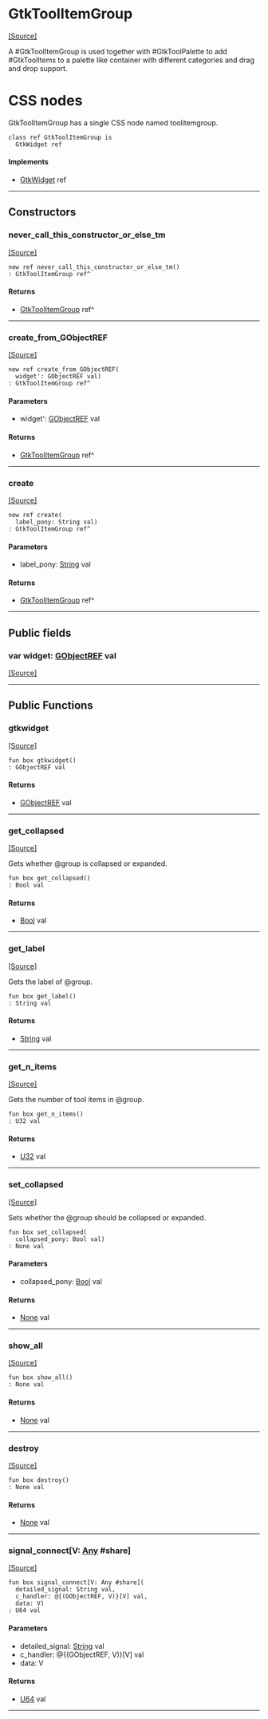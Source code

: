 # GtkToolItemGroup
<span class="source-link">[[Source]](src/gtk3/GtkToolItemGroup.md#L6)</span>

A #GtkToolItemGroup is used together with #GtkToolPalette to add
#GtkToolItems to a palette like container with different
categories and drag and drop support.

# CSS nodes

GtkToolItemGroup has a single CSS node named toolitemgroup.


```pony
class ref GtkToolItemGroup is
  GtkWidget ref
```

#### Implements

* [GtkWidget](gtk3-GtkWidget.md) ref

---

## Constructors

### never_call_this_constructor_or_else_tm
<span class="source-link">[[Source]](src/gtk3/GtkToolItemGroup.md#L19)</span>


```pony
new ref never_call_this_constructor_or_else_tm()
: GtkToolItemGroup ref^
```

#### Returns

* [GtkToolItemGroup](gtk3-GtkToolItemGroup.md) ref^

---

### create_from_GObjectREF
<span class="source-link">[[Source]](src/gtk3/GtkToolItemGroup.md#L22)</span>


```pony
new ref create_from_GObjectREF(
  widget': GObjectREF val)
: GtkToolItemGroup ref^
```
#### Parameters

*   widget': [GObjectREF](gtk3-..-gobject-GObjectREF.md) val

#### Returns

* [GtkToolItemGroup](gtk3-GtkToolItemGroup.md) ref^

---

### create
<span class="source-link">[[Source]](src/gtk3/GtkToolItemGroup.md#L26)</span>


```pony
new ref create(
  label_pony: String val)
: GtkToolItemGroup ref^
```
#### Parameters

*   label_pony: [String](builtin-String.md) val

#### Returns

* [GtkToolItemGroup](gtk3-GtkToolItemGroup.md) ref^

---

## Public fields

### var widget: [GObjectREF](gtk3-..-gobject-GObjectREF.md) val
<span class="source-link">[[Source]](src/gtk3/GtkToolItemGroup.md#L16)</span>



---

## Public Functions

### gtkwidget
<span class="source-link">[[Source]](src/gtk3/GtkToolItemGroup.md#L18)</span>


```pony
fun box gtkwidget()
: GObjectREF val
```

#### Returns

* [GObjectREF](gtk3-..-gobject-GObjectREF.md) val

---

### get_collapsed
<span class="source-link">[[Source]](src/gtk3/GtkToolItemGroup.md#L30)</span>


Gets whether @group is collapsed or expanded.


```pony
fun box get_collapsed()
: Bool val
```

#### Returns

* [Bool](builtin-Bool.md) val

---

### get_label
<span class="source-link">[[Source]](src/gtk3/GtkToolItemGroup.md#L61)</span>


Gets the label of @group.


```pony
fun box get_label()
: String val
```

#### Returns

* [String](builtin-String.md) val

---

### get_n_items
<span class="source-link">[[Source]](src/gtk3/GtkToolItemGroup.md#L76)</span>


Gets the number of tool items in @group.


```pony
fun box get_n_items()
: U32 val
```

#### Returns

* [U32](builtin-U32.md) val

---

### set_collapsed
<span class="source-link">[[Source]](src/gtk3/GtkToolItemGroup.md#L93)</span>


Sets whether the @group should be collapsed or expanded.


```pony
fun box set_collapsed(
  collapsed_pony: Bool val)
: None val
```
#### Parameters

*   collapsed_pony: [Bool](builtin-Bool.md) val

#### Returns

* [None](builtin-None.md) val

---

### show_all
<span class="source-link">[[Source]](src/gtk3/GtkWidget.md#L4)</span>


```pony
fun box show_all()
: None val
```

#### Returns

* [None](builtin-None.md) val

---

### destroy
<span class="source-link">[[Source]](src/gtk3/GtkWidget.md#L7)</span>


```pony
fun box destroy()
: None val
```

#### Returns

* [None](builtin-None.md) val

---

### signal_connect\[V: [Any](builtin-Any.md) #share\]
<span class="source-link">[[Source]](src/gtk3/GtkWidget.md#L10)</span>


```pony
fun box signal_connect[V: Any #share](
  detailed_signal: String val,
  c_handler: @{(GObjectREF, V)}[V] val,
  data: V)
: U64 val
```
#### Parameters

*   detailed_signal: [String](builtin-String.md) val
*   c_handler: @{(GObjectREF, V)}[V] val
*   data: V

#### Returns

* [U64](builtin-U64.md) val

---

